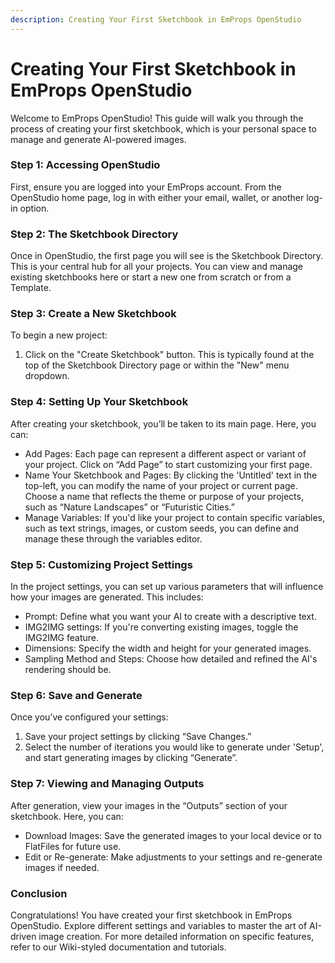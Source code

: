 ```yaml
---
description: Creating Your First Sketchbook in EmProps OpenStudio
---
```


# Creating Your First Sketchbook in EmProps OpenStudio

Welcome to EmProps OpenStudio! This guide will walk you through the process of creating your first sketchbook, which is your personal space to manage and generate AI-powered images.

### Step 1: Accessing OpenStudio <a href="#h_ca54d44df8" id="h_ca54d44df8"></a>

First, ensure you are logged into your EmProps account. From the OpenStudio home page, log in with either your email, wallet, or another log-in option.

### Step 2: The Sketchbook Directory <a href="#h_256bc28cd0" id="h_256bc28cd0"></a>

Once in OpenStudio, the first page you will see is the Sketchbook Directory. This is your central hub for all your projects. You can view and manage existing sketchbooks here or start a new one from scratch or from a Template.

### Step 3: Create a New Sketchbook <a href="#h_14a241ad40" id="h_14a241ad40"></a>

To begin a new project:

1. Click on the "Create Sketchbook" button. This is typically found at the top of the Sketchbook Directory page or within the "New" menu dropdown.

### Step 4: Setting Up Your Sketchbook <a href="#h_cd65f60373" id="h_cd65f60373"></a>

After creating your sketchbook, you’ll be taken to its main page. Here, you can:

* Add Pages: Each page can represent a different aspect or variant of your project. Click on “Add Page” to start customizing your first page.
* Name Your Sketchbook and Pages: By clicking the 'Untitled' text in the top-left, you can modify the name of your project or current page. Choose a name that reflects the theme or purpose of your projects, such as “Nature Landscapes” or “Futuristic Cities.”
* Manage Variables: If you'd like your project to contain specific variables, such as text strings, images, or custom seeds, you can define and manage these through the variables editor.

### Step 5: Customizing Project Settings <a href="#h_175ca24d6c" id="h_175ca24d6c"></a>

In the project settings, you can set up various parameters that will influence how your images are generated. This includes:

* Prompt: Define what you want your AI to create with a descriptive text.
* IMG2IMG settings: If you're converting existing images, toggle the IMG2IMG feature.
* Dimensions: Specify the width and height for your generated images.
* Sampling Method and Steps: Choose how detailed and refined the AI's rendering should be.

### Step 6: Save and Generate <a href="#h_72d38b5528" id="h_72d38b5528"></a>

Once you’ve configured your settings:

1. Save your project settings by clicking “Save Changes.”
2. Select the number of iterations you would like to generate under 'Setup', and start generating images by clicking “Generate”.

### Step 7: Viewing and Managing Outputs <a href="#h_c8b32ffddb" id="h_c8b32ffddb"></a>

After generation, view your images in the “Outputs” section of your sketchbook. Here, you can:

* Download Images: Save the generated images to your local device or to FlatFiles for future use.
* Edit or Re-generate: Make adjustments to your settings and re-generate images if needed.

### Conclusion <a href="#h_8fbf68b074" id="h_8fbf68b074"></a>

Congratulations! You have created your first sketchbook in EmProps OpenStudio. Explore different settings and variables to master the art of AI-driven image creation. For more detailed information on specific features, refer to our Wiki-styled documentation and tutorials.
